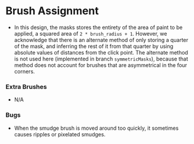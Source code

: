
# Brush Assignment
- In this design, the masks stores the entirety of the area of paint to be applied, a squared area of `2 * brush_radius + 1`. However, we acknowledge that there is an alternate method of only storing a quarter of the mask, and inferring the rest of it from that quarter by using absolute values of distances from the click point. The alternate method is not used here (implemented in branch `symmetricMasks`), because that method does not account for brushes that are asymmetrical in the four corners. 

### Extra Brushes
- N/A

### Bugs
- When the smudge brush is moved around too quickly, it sometimes causes ripples or pixelated smudges.

